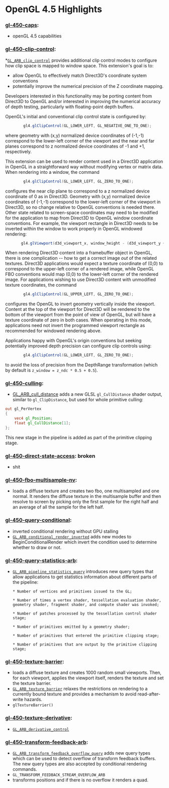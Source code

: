 # OpenGL 4.5 Highlights

### [gl-450-caps](https://github.com/elect86/jogl-samples/blob/master/jogl-samples/src/tests/gl_450/Gl_450_caps.java):

* openGL 4.5 capabilities

### [gl-450-clip-control](https://github.com/elect86/jogl-samples/blob/master/jogl-samples/src/tests/gl_450/Gl_450_clip_control.java):

*[`GL_ARB_clip_control`](https://www.opengl.org/registry/specs/ARB/clip_control.txt) provides additional clip control modes to configure how clip space is mapped to window space.  This extension's goal is to:
   * allow OpenGL to effectively match Direct3D's coordinate system conventions
   * potentially improve the numerical precision of the Z coordinate mapping.

Developers interested in this functionality may be porting content from Direct3D to OpenGL and/or interested in improving the numerical accuracy of depth testing, particularly with floating-point depth buffers.

OpenGL's initial and conventional clip control state is configured by:
```java
        gl4.glClipControl(GL_LOWER_LEFT, GL_NEGATIVE_ONE_TO_ONE);
```
where geometry with (x,y) normalized device coordinates of (-1,-1) correspond to the lower-left corner of the viewport and the near and far planes correspond to z normalized device coordinates of -1 and +1, respectively.

This extension can be used to render content used in a Direct3D application in OpenGL in a straightforward way without modifying vertex or matrix data.  When rendering into a window, the command
```java
        gl4.glClipControl(GL_LOWER_LEFT, GL_ZERO_TO_ONE);
```
configures the near clip plane to correspond to a z normalized device coordinate of 0 as in Direct3D.  Geometry with (x,y) normalized device coordinates of (-1,-1) correspond to the lower-left corner of the viewport in Direct3D, so no change relative to OpenGL conventions is needed there. Other state related to screen-space coordinates may need to be modified for the application to map from Direct3D to OpenGL window coordinate conventions.  For example, the viewport rectangle in Direct3D needs to be inverted within the window to work properly in OpenGL windowed rendering:
```java
       gl4.glViewport(d3d_viewport_x, window_height - (d3d_viewport_y + d3d_viewport_height), d3d_viewport_width, d3d_viewport_height);
```
When rendering Direct3D content into a framebuffer object in OpenGL, there is one complication -- how to get a correct image *out* of the related textures.  Direct3D applications would expect a texture coordinate of (0,0) to correspond to the upper-left corner of a rendered image, while OpenGL FBO conventions would map (0,0) to the lower-left corner of the rendered image.  For applications wishing to use Direct3D content with unmodified texture coordinates, the command
```java
        gl4.glClipControl(GL_UPPER_LEFT, GL_ZERO_TO_ONE);
```
configures the OpenGL to invert geometry vertically inside the viewport. Content at the top of the viewport for Direct3D will be rendered to the bottom of the viewport from the point of view of OpenGL, but will have a <t> texture coordinate of zero in both cases.  When operating in this mode, applications need not invert the programmed viewport rectangle as recommended for windowed rendering above.

Applications happy with OpenGL's origin conventions but seeking potentially improved depth precision can configure clip controls using:
```java
        gl4.glClipControl(GL_LOWER_LEFT, GL_ZERO_TO_ONE);
```
to avoid the loss of precision from the DepthRange transformation (which by default is `z_window = z_ndc * 0.5 + 0.5`).

### [gl-450-culling](https://github.com/elect86/jogl-samples/blob/master/jogl-samples/src/tests/gl_450/Gl_450_culling.java):

* [GL_ARB_cull_distance](https://www.opengl.org/registry/specs/ARB/cull_distance.txt) adds a new GLSL `gl_CullDistance` shader output, similar to `gl_ClipDistance`, but used for whole primitive culling:
```glsl
out gl_PerVertex
{
    vec4 gl_Position;
    float gl_CullDistance[1];
};
```
This new stage in the pipeline is added as part of the primitive clipping stage.

### [gl-450-direct-state-access](https://github.com/elect86/jogl-samples/blob/master/jogl-samples/src/tests/gl_450/Gl_450_direct_state_access.java): broken

* shit

### [gl-450-fbo-multisample-nv](https://github.com/elect86/jogl-samples/blob/master/jogl-samples/src/tests/gl_450/Gl_450_fbo_multisample_explicit.java):

* loads a diffuse texture and creates two fbo, one multisampled and one normal. It renders the diffuse texture in the 
multisample buffer and then resolve to screen by picking only the first sample for the right half and an average of all
the sample for the left half.
 
### [gl-450-query-conditional](https://github.com/elect86/jogl-samples/blob/master/jogl-samples/src/tests/gl_450/Gl_450_query_conditional.java):

* inverted conditional rendering without GPU stalling
* [`GL_ARB_conditional_render_inverted`](https://www.opengl.org/registry/specs/ARB/conditional_render_inverted.txt) adds 
new modes to BeginConditionalRender which invert the condition used to determine whether to draw or not.
 
### [gl-450-query-statistics-arb](https://github.com/elect86/jogl-samples/blob/master/jogl-samples/src/tests/gl_450/Gl_450_query_statistic_arb.java):

* [`GL_ARB_pipeline_statistics_query`](https://www.opengl.org/registry/specs/ARB/pipeline_statistics_query.txt) introduces 
new query types that allow applications to get statistics information about different parts of the pipeline:

      * Number of vertices and primitives issued to the GL;

      * Number of times a vertex shader, tessellation evaluation shader, geometry shader, fragment shader, and compute shader was invoked;

      * Number of patches processed by the tessellation control shader stage;

      * Number of primitives emitted by a geometry shader;

      * Number of primitives that entered the primitive clipping stage;

      * Number of primitives that are output by the primitive clipping stage;

### [gl-450-texture-barrier](https://github.com/elect86/jogl-samples/blob/master/jogl-samples/src/tests/gl_450/Gl_450_texture_barrier.java):

* loads a diffuse texture and creates 1000 random small viewports. Then, for each viewport, applies the viewport itself, 
renders the texture and set the texture barrier.
* [`GL_ARB_texture_barrier`](https://www.opengl.org/registry/specs/ARB/texture_barrier.txt) relaxes the restrictions on 
rendering to a currently bound texture and provides a mechanism to avoid read-after-write hazards.
* `glTextureBarrier()`

### [gl-450-texture-derivative](https://github.com/elect86/jogl-samples/blob/master/jogl-samples/src/tests/gl_450/Gl_450_texture_derivative.java):

* [`GL_ARB_derivative_control`](https://www.opengl.org/registry/specs/ARB/derivative_control.txt)

### [gl-450-transform-feedback-arb](https://github.com/elect86/jogl-samples/blob/master/jogl-samples/src/tests/gl_450/Gl_450_transform_feedback_arb.java):

* [`GL_ARB_transform_feedback_overflow_query`](https://www.opengl.org/registry/specs/ARB/transform_feedback_overflow_query.txt) 
adds new query types which can be used to detect overflow of transform feedback buffers. The new query types are also 
accepted by conditional rendering commands.
* `GL_TRANSFORM_FEEDBACK_STREAM_OVERFLOW_ARB`
* transforms positions and if there is no overflow it renders a quad.
